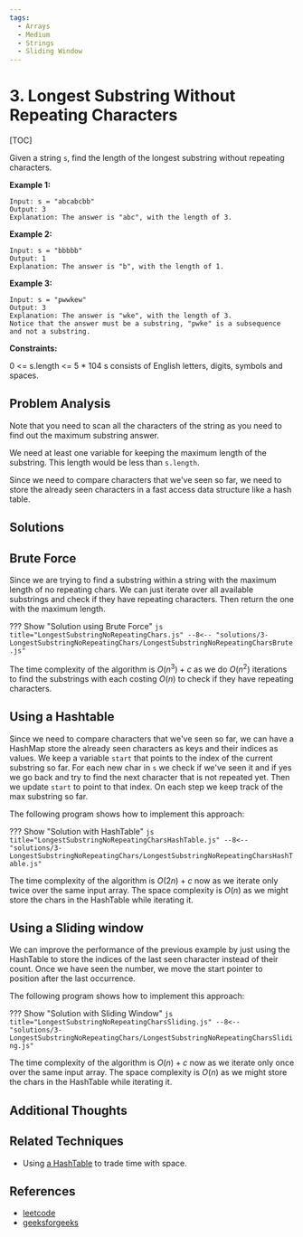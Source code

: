 ```yaml
---
tags:
  - Arrays
  - Medium
  - Strings
  - Sliding Window
---
```


# 3. Longest Substring Without Repeating Characters

[TOC]

Given a string `s`, find the length of the longest 
substring without repeating characters.

**Example 1:**
```
Input: s = "abcabcbb"
Output: 3
Explanation: The answer is "abc", with the length of 3.
```
**Example 2:**
```
Input: s = "bbbbb"
Output: 1
Explanation: The answer is "b", with the length of 1.
```
**Example 3:**

```
Input: s = "pwwkew"
Output: 3
Explanation: The answer is "wke", with the length of 3.
Notice that the answer must be a substring, "pwke" is a subsequence and not a substring.
```

**Constraints:**

0 <= s.length <= 5 * 104
s consists of English letters, digits, symbols and spaces.

## Problem Analysis

Note that you need to scan all the characters of the string as you need to find out the maximum substring answer.

We need at least one variable for keeping the maximum length of the substring. This length would be less than `s.length`.

Since we need to compare characters that we've seen so far, we need to store the already seen characters in a fast access data structure like a hash table.

## Solutions

## Brute Force

Since we are trying to find a substring within a string with the maximum length of no repeating chars. We can just iterate over all available substrings and check if they have repeating characters. Then return the one with the maximum length.

??? Show "Solution using Brute Force"
    ```js title="LongestSubstringNoRepeatingChars.js"
    --8<-- "solutions/3-LongestSubstringNoRepeatingChars/LongestSubstringNoRepeatingCharsBrute.js"
    ```

The time complexity of the algorithm is $O(n^3)+c$ as we do $O(n^2)$ iterations to find the substrings with each costing $O(n)$ to check if they have repeating characters.

## Using a Hashtable

Since we need to compare characters that we've seen so far, we can have a HashMap store the already seen characters as keys and their indices as values. We keep a variable `start` that points to the index of the current substring so far. For each new char in `s` we check if we've seen it and if yes we go back and try to find the next character that is not repeated yet. Then we update `start` to point to that index. On each step we keep track of the max substring so far.

The following program shows how to implement this approach:

??? Show "Solution with HashTable"
    ```js title="LongestSubstringNoRepeatingCharsHashTable.js"
    --8<-- "solutions/3-LongestSubstringNoRepeatingChars/LongestSubstringNoRepeatingCharsHashTable.js"
    ```

The time complexity of the algorithm is $O(2n)+c$ now as we iterate only twice over the same input array. The space complexity is $O(n)$ as we might store the chars in the HashTable while iterating it.

## Using a Sliding window

We can improve the performance of the previous example by just using the HashTable to store the indices of the last seen character instead of their count. Once  we have seen the number, we move the start pointer to position after the last occurrence.

The following program shows how to implement this approach:

??? Show "Solution with Sliding Window"
    ```js title="LongestSubstringNoRepeatingCharsSliding.js"
    --8<-- "solutions/3-LongestSubstringNoRepeatingChars/LongestSubstringNoRepeatingCharsSliding.js"
    ```

The time complexity of the algorithm is $O(n)+c$ now as we iterate only once over the same input array. The space complexity is $O(n)$ as we might store the chars in the HashTable while iterating it.

## Additional Thoughts

## Related Techniques

* Using [a HashTable](/#2-consider-trading-time-with-space) to trade time with space.

## References

* [leetcode](https://leetcode.com/problems/longest-substring-without-repeating-characters/)
* [geeksforgeeks](https://www.geeksforgeeks.org/length-of-the-longest-substring-without-repeating-characters/)